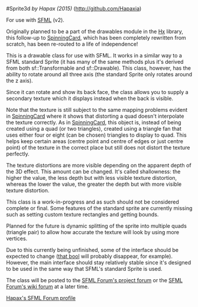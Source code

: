 #Sprite3d
*by Hapax (2015)*
(http://github.com/Hapaxia)

For use with [SFML](http://sfml-dev.org) (v2).

Originally planned to be a part of the drawables module in the [Hx](http://github.com/hapaxia/Hx) library, this follow-up to [SpinningCard](https://github.com/Hapaxia/SpinningCard), which has been completely rewritten from scratch, has been re-routed to a life of independence!

This is a drawable class for use with SFML. It works in a similar way to a SFML standard Sprite (it has many of the same methods plus it's derived from both sf::Transformable and sf::Drawable). This class, however, has the ability to rotate around all three axis (the standard Sprite only rotates around the z axis).

Since it can rotate and show its back face, the class allows you to supply a secondary texture which it displays instead when the back is visible.

Note that the texture is still subject to the same mapping problems evident in [SpinningCard](https://github.com/Hapaxia/SpinningCard) where it shows that distorting a quad doesn't interpolate the texture correctly.
As in [SpinningCard](https://github.com/Hapaxia/SpinningCard), this object is, instead of being created using a quad (or two triangles), created using a triangle fan that uses either four or eight (can be chosen) triangles to display to quad. This helps keep certain areas (centre point and centre of edges or just centre point) of the texture in the correct place but still does not distort the texture perfectly.

The texture distortions are more visible depending on the apparent depth of the 3D effect. This amount can be changed. It's called shallowness: the higher the value, the less depth but with less visible texture distortion, whereas the lower the value, the greater the depth but with more visible texture distortion.

This class is a work-in-progress and as such should not be considered complete or final. Some features of the standard sprite are currently missing such as setting custom texture rectangles and getting bounds.

Planned for the future is dynamic splitting of the sprite into multiple quads (triangle pair) to allow how accurate the texture will look by using more vertices.

Due to this currently being unfinished, some of the interface should be expected to change ([that bool](Sprite3d.hpp#L52) will probably disappear, for example). However, the main interface should stay relatively stable since it's designed to be used in the same way that SFML's standard Sprite is used.

The class will be posted to the [SFML Forum's project forum](http://en.sfml-dev.org/forums/index.php?board=10.0) or the [SFML Forum's wiki forum](http://en.sfml-dev.org/forums/index.php?board=11.0) at a later time.

[Hapax's SFML Forum profile](http://en.sfml-dev.org/forums/index.php?action=profile;u=13086)
